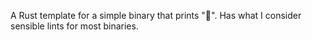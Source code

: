 A Rust template for a simple binary that prints "🦀".
Has what I consider sensible lints for most binaries.

